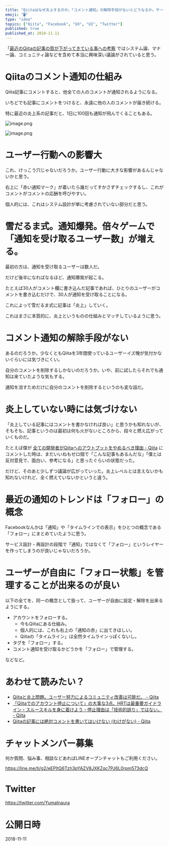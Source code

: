 ```yaml
---
title: "Qiitaはなぜ炎上するのか。「コメント通知」の解除手段がないとどうなるか。サービス設計/UI/UX/仕組み/システム面/ユーザー行動から考"
emoji: "🖥"
type: "idea"
topics: ["Qiita", "Facebook", "UX", "UI", "Twitter"]
published: true
published_at: 2018-11-11
---
```


「[最近のQiitaの記事の質が下がってきている事への考察](https://qiita.com/wannabe/items/294b34334a94e8e3618c) ではシステム論、マナー論、コミュニティ論などを含めて本当に興味深い議論がされていると思う。


# Qiitaのコメント通知の仕組み

Qiita記事にコメントすると、他全ての人のコメントが通知されるようになる。

いちどでも記事にコメントをつけると、永遠に他の人のコメントが届き続ける。

特に最近の炎上系の記事だと、1日に100回も通知が飛んでくることもある。

![image.png](https://qiita-image-store.s3.amazonaws.com/0/89618/dba281ad-9abc-b012-ef9a-c07a03bef56f.png)

![image.png](https://qiita-image-store.s3.amazonaws.com/0/89618/f1884e27-7f03-ef65-44b8-81b4c36f2dad.png)


# ユーザー行動への影響大

これ、けっこう穴じゃないだろうか。ユーザー行動に大きな影響があるんじゃないかと思う。

右上に「赤い通知マーク」が着いたら誰だってすかさずチェックするし、これがコメントがコメントの応酬を呼びやすい。

個人的には、これはシステム設計が単に考慮されていない部分だと思う。


# 雪だるま式。通知爆発。倍々ゲームで「通知を受け取るユーザー数」が増える。

最初の方は、通知を受け取るユーザーは数人だ。

だけど後半になればなるほど、通知爆発が起こる。

たとえば30人がコメント欄に書き込んだ記事であれば、ひとりのユーザーがコメントを書き込むだけで、30人が通知を受け取ることになる。

これによって雪だるま式に記事は「炎上」していく。

これはまさに本質的に、炎上というものの仕組みとマッチしているように思う。

# コメント通知の解除手段がない

あるのだろうか。少なくともQiitaを3年間使っているユーザーイズ俺が気付かないぐらいには気づきにくい。

自分のコメントを削除するしかないのだろうか。いや、前に試したらそれでも通知は来ていたような気もする。

通知を消すためだけに自分のコメントを削除するというのも変な話だ。

# 炎上していない時には気づけない

「炎上している記事にはコメントを書かなければ良い」と思うかも知れないが、そもそも、記事というのは最初は何も火がないところから、段々と燃え広がっていくものだ。

たとえば僕が [全ての開発者がQiitaへのアウトプットをやめるべき理由 - Qiita](https://qiita.com/qiitadaisuki/items/2160a390ce91283707a1) にコメントした時は、まだいいねもゼロ個で「こんな記事もあるんだな」「僕とは反対意見で、面白い、参考になる」と思ったぐらいの状態だった。

だけど、そのあと少しずつ議論が広がっていった。炎上レベルとは言えないかも知れないけれど、全く燃えていないかというと違う。


 
# 最近の通知のトレンドは「フォロー」の概念

Facebookなんかは「通知」や「タイムラインでの表示」をひとつの概念である「フォロー」にまとめていたように思う。

サービス設計・再設計の段階で「通知」ではなくて「フォロー」というレイヤーを作ってしまうのが良いじゃないだろうか。

# ユーザーが自由に「フォロー状態」を管理することが出来るのが良い

以下の全てを、同一の概念として扱って、ユーザーが自由に設定・解除を出来るようにする。

- アカウントをフォローする。
  - 今もQiitaにある仕組み。
  - 個人的には、これも右上の「通知の赤」に出てきほしい。
  - Qiitaの「タイムライン」は全然タイムラインっぽくないし。
- タグを「フォロー」する。
- コメント通知を受け取るかどうかを「フォロー」で管理する。

などなど。




# あわせて読みたい？

- [Qiitaと炎上問題。ユーザー努力によるコミュニティ改善は可能だ。 - Qiita](https://qiita.com/YumaInaura/items/27a766acfb42c1203a11)
- [「Qiitaでのアカウント停止について」の大事な3点。HRTは最重要ガイドライン・スルースキルを身に着けよう・停止理由は「技術的誤り」ではない。 - Qiita](https://qiita.com/YumaInaura/items/eb71e0a85fe906581971)
- [Qiitaの記事には絶対コメントを書いてはいけない (わけがない) - Qiita](https://qiita.com/YumaInaura/items/5532cb4eea013b2f4a4b)









<!-- Update From Qiita API -->

# チャットメンバー募集


何か質問、悩み事、相談などあればLINEオープンチャットもご利用ください。

https://line.me/ti/g2/eEPltQ6Tzh3pYAZV8JXKZqc7PJ6L0rpm573dcQ





# Twitter


https://twitter.com/YumaInaura


<!-- Update From Qiita API -->



# 公開日時

2018-11-11
